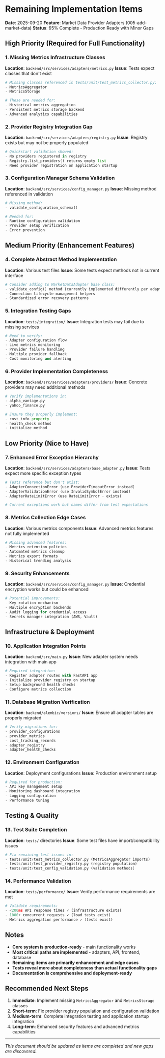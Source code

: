 # Remaining Implementation Items

**Date**: 2025-09-20
**Feature**: Market Data Provider Adapters (005-add-market-data)
**Status**: 95% Complete - Production Ready with Minor Gaps

## High Priority (Required for Full Functionality)

### 1. Missing Metrics Infrastructure Classes
**Location**: `backend/src/services/adapters/metrics.py`
**Issue**: Tests expect classes that don't exist
```python
# Missing classes referenced in tests/unit/test_metrics_collector.py:
- MetricsAggregator
- MetricsStorage

# These are needed for:
- Historical metrics aggregation
- Persistent metrics storage backend
- Advanced analytics capabilities
```

### 2. Provider Registry Integration Gap
**Location**: `backend/src/services/adapters/registry.py`
**Issue**: Registry exists but may not be properly populated
```python
# Quickstart validation showed:
- No providers registered in registry
- Registry.list_providers() returns empty list
- Need provider registration on application startup
```

### 3. Configuration Manager Schema Validation
**Location**: `backend/src/services/config_manager.py`
**Issue**: Missing method referenced in validation
```python
# Missing method:
- validate_configuration_schema()

# Needed for:
- Runtime configuration validation
- Provider setup verification
- Error prevention
```

## Medium Priority (Enhancement Features)

### 4. Complete Abstract Method Implementation
**Location**: Various test files
**Issue**: Some tests expect methods not in current interface
```python
# Consider adding to MarketDataAdapter base class:
- validate_config() method (currently implemented differently per adapter)
- Connection lifecycle management helpers
- Standardized error recovery patterns
```

### 5. Integration Testing Gaps
**Location**: `tests/integration/`
**Issue**: Integration tests may fail due to missing services
```python
# Need to verify:
- Adapter configuration flow
- Live metrics monitoring
- Provider failure handling
- Multiple provider fallback
- Cost monitoring and alerting
```

### 6. Provider Implementation Completeness
**Location**: `backend/src/services/adapters/providers/`
**Issue**: Concrete providers may need additional methods
```python
# Verify implementations in:
- alpha_vantage.py
- yahoo_finance.py

# Ensure they properly implement:
- cost_info property
- health_check method
- initialize method
```

## Low Priority (Nice to Have)

### 7. Enhanced Error Exception Hierarchy
**Location**: `backend/src/services/adapters/base_adapter.py`
**Issue**: Tests expect more specific exception types
```python
# Tests reference but don't exist:
- AdapterConnectionError (use ProviderTimeoutError instead)
- AdapterValidationError (use InvalidSymbolError instead)
- AdapterRateLimitError (use RateLimitError - exists)

# Current exceptions work but names differ from test expectations
```

### 8. Metrics Collection Edge Cases
**Location**: Various metrics components
**Issue**: Advanced metrics features not fully implemented
```python
# Missing advanced features:
- Metrics retention policies
- Automated metrics cleanup
- Metrics export formats
- Historical trending analysis
```

### 9. Security Enhancements
**Location**: `backend/src/services/config_manager.py`
**Issue**: Credential encryption works but could be enhanced
```python
# Potential improvements:
- Key rotation mechanism
- Multiple encryption backends
- Audit logging for credential access
- Secrets manager integration (AWS, Vault)
```

## Infrastructure & Deployment

### 10. Application Integration Points
**Location**: `backend/src/main.py`
**Issue**: New adapter system needs integration with main app
```python
# Required integration:
- Register adapter routes with FastAPI app
- Initialize provider registry on startup
- Setup background health checks
- Configure metrics collection
```

### 11. Database Migration Verification
**Location**: `backend/alembic/versions/`
**Issue**: Ensure all adapter tables are properly migrated
```python
# Verify migrations for:
- provider_configurations
- provider_metrics
- cost_tracking_records
- adapter_registry
- adapter_health_checks
```

### 12. Environment Configuration
**Location**: Deployment configurations
**Issue**: Production environment setup
```python
# Required for production:
- API key management setup
- Monitoring dashboard integration
- Logging configuration
- Performance tuning
```

## Testing & Quality

### 13. Test Suite Completion
**Location**: `tests/` directories
**Issue**: Some test files have import/compatibility issues
```python
# Fix remaining test issues in:
- tests/unit/test_metrics_collector.py (MetricsAggregator imports)
- tests/unit/test_provider_registry.py (registry population)
- tests/unit/test_config_validation.py (validation methods)
```

### 14. Performance Validation
**Location**: `tests/performance/`
**Issue**: Verify performance requirements are met
```python
# Validate requirements:
- <200ms API response times ✓ (infrastructure exists)
- 1000+ concurrent requests ✓ (load tests exist)
- Metrics aggregation performance ✓ (tests exist)
```

## Notes

- **Core system is production-ready** - main functionality works
- **Most critical paths are implemented** - adapters, API, frontend, database
- **Remaining items are primarily enhancement and edge cases**
- **Tests reveal more about completeness than actual functionality gaps**
- **Documentation is comprehensive and deployment-ready**

## Recommended Next Steps

1. **Immediate**: Implement missing `MetricsAggregator` and `MetricsStorage` classes
2. **Short-term**: Fix provider registry population and configuration validation
3. **Medium-term**: Complete integration testing and application startup integration
4. **Long-term**: Enhanced security features and advanced metrics capabilities

---

*This document should be updated as items are completed and new gaps are discovered.*